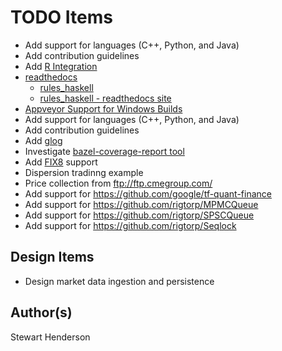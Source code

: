 # TODO Items

* Add support for languages (C++, Python, and Java)
* Add contribution guidelines
* Add [R Integration](https://github.com/grailbio/rules_r)
* [readthedocs](https://readthedocs.org/)
    * [rules_haskell](https://github.com/tweag/rules_haskell)
    * [rules_haskell - readthedocs site](https://rules-haskell.readthedocs.io/en/latest/)
* [Appveyor Support for Windows Builds](https://www.appveyor.com/)
* Add support for languages (C++, Python, and Java)
* Add contribution guidelines
* Add [glog](http://rpg.ifi.uzh.ch/docs/glog.html)
* Investigate [bazel-coverage-report tool](https://github.com/hchauvin/bazel-coverage-report)
* Add [FIX8](https://github.com/fix8/fix8) support
* Dispersion tradinng example
* Price collection from ftp://ftp.cmegroup.com/
* Add support for https://github.com/google/tf-quant-finance
* Add support for https://github.com/rigtorp/MPMCQueue
* Add support for https://github.com/rigtorp/SPSCQueue
* Add support for https://github.com/rigtorp/Seqlock

## Design Items

* Design market data ingestion and persistence

## Author(s)

Stewart Henderson
